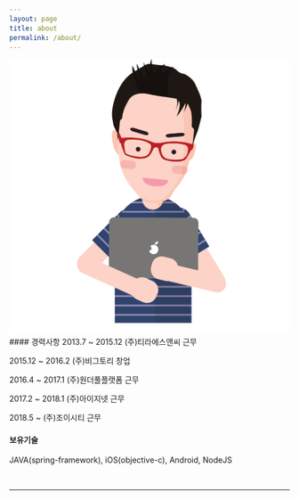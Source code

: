 ```yaml
---
layout: page
title: about
permalink: /about/
---
```


<img class="col one right" src="/img/prof_pic.png">

<br/>
#### 경력사항
2013.7 ~ 2015.12 (주)티라에스앤씨 근무

2015.12 ~ 2016.2 (주)비그토리 창업

2016.4 ~ 2017.1 (주)원더풀플랫폼 근무

2017.2 ~ 2018.1 (주)아이지넷 근무

2018.5 ~ (주)조이시티 근무

#### 보유기술
JAVA(spring-framework), iOS(objective-c), Android, NodeJS


<br/>
<hr/>
<br/>
<span class="contacticon center">
	<a href="mailto:jun@joycity.com"><i class="fa fa-envelope-square"></i></a>
	<a href="https://github.com/clauzewitz" target="_blank"><i class="fa fa-github-square"></i></a>
</span>

<div class="col three caption">
</div>

